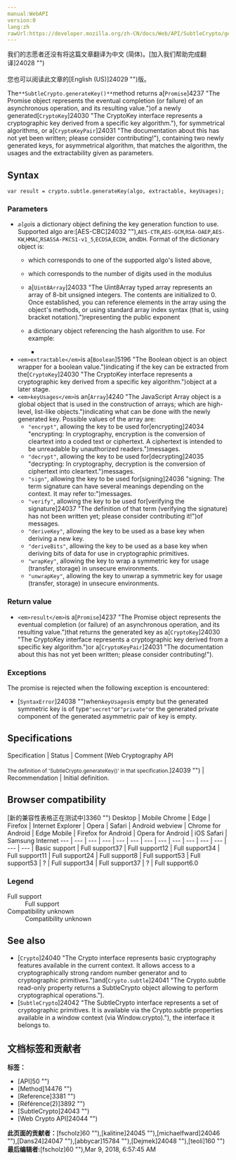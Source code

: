 ```yaml
---
manual:WebAPI
version:0
lang:zh
rawUrl:https://developer.mozilla.org/zh-CN/docs/Web/API/SubtleCrypto/generateKey
---
```




<bdi>我们的志愿者还没有将这篇文章翻译为<bdi>中文 (简体)</bdi>。[加入我们帮助完成翻译]24028 "")<br></br>您也可以阅读此文章的[English (US)]24029 "")版。</bdi>






The`**SubtleCrypto.generateKey()**`method returns a[`Promise`]4237 "The Promise object represents the eventual completion (or failure) of an asynchronous operation, and its resulting value.")of a newly generated[`CryptoKey`]24030 "The CryptoKey interface represents a cryptographic key derived from a specific key algorithm."), for symmetrical algorithms, or a[`CryptoKeyPair`]24031 "The documentation about this has not yet been written; please consider contributing!"), containing two newly generated keys, for asymmetrical algorithm, that matches the algorithm, the usages and the extractability given as parameters.


## Syntax<a name="Syntax"></a>

```
var result = crypto.subtle.generateKey(algo, extractable, keyUsages);

```

### Parameters<a name="Parameters"></a>

* <em>`algo`</em>is a dictionary object defining the key generation function to use. Supported algo are:[AES-CBC]24032 ""),`AES-CTR`,`AES-GCM`,`RSA-OAEP`,`AES-KW`,`HMAC`,`RSASSA-PKCS1-v1_5`,`ECDSA`,`ECDH`, and`DH`. Format of the dictionary object is:
	* which corresponds to one of the supported algo&#39;s listed above,
	* which corresponds to the number of digits used in the modulus
	* a[`Uint8Array`]24033 "The Uint8Array typed array represents an array of 8-bit unsigned integers. The contents are initialized to 0. Once established, you can reference elements in the array using the object's methods, or using standard array index syntax (that is, using bracket notation).")representing the public exponent
	* a dictionary object referencing the hash algorithm to use. For example:


		*
* `<em>extractable</em>`is a[`Boolean`]5196 "The Boolean object is an object wrapper for a boolean value.")indicating if the key can be extracted from the[`CryptoKey`]24030 "The CryptoKey interface represents a cryptographic key derived from a specific key algorithm.")object at a later stage.
* `<em>keyUsages</em>`is an[`Array`]4240 "The JavaScript Array object is a global object that is used in the construction of arrays; which are high-level, list-like objects.")indicating what can be done with the newly generated key. Possible values of the array are:
	* `"encrypt"`, allowing the key to be used for[encrypting]24034 "encrypting: In cryptography, encryption is the conversion of cleartext into a coded text or ciphertext. A ciphertext is intended to be unreadable by unauthorized readers.")messages.
	* `"decrypt"`, allowing the key to be used for[decrypting]24035 "decrypting: In cryptography, decryption is the conversion of ciphertext into cleartext.")messages.
	* `"sign"`, allowing the key to be used for[signing]24036 "signing: The term signature can have several meanings depending on the context. It may refer to:")messages.
	* `"verify"`, allowing the key to be used for[verifying the signature]24037 "The definition of that term (verifying the signature) has not been written yet; please consider contributing it!")of messages.
	* `"deriveKey"`, allowing the key to be used as a base key when deriving a new key.
	* `"deriveBits"`, allowing the key to be used as a base key when deriving bits of data for use in cryptographic primitives.
	* `"wrapKey"`, allowing the key to wrap a symmetric key for usage (transfer, storage) in unsecure environments.
	* `"unwrapKey"`, allowing the key to unwrap a symmetric key for usage (transfer, storage) in unsecure environments.

### Return value<a name="Return_value"></a>

* `<em>result</em>`is a[`Promise`]4237 "The Promise object represents the eventual completion (or failure) of an asynchronous operation, and its resulting value.")that returns the generated key as a[`CryptoKey`]24030 "The CryptoKey interface represents a cryptographic key derived from a specific key algorithm.")or a[`CryptoKeyPair`]24031 "The documentation about this has not yet been written; please consider contributing!").

### Exceptions<a name="Exceptions"></a>


The promise is rejected when the following exception is encountered:


* [`SyntaxError`]24038 "")when<em>`keyUsages`</em>is empty but the generated symmetric key is of type`"secret"`or`"private"`or the generated private component of the generated asymmetric pair of key is empty.

## Specifications<a name="Specifications"></a>
Specification | Status | Comment 
[Web Cryptography API<br></br><small>The definition of &#39;SubtleCrypto.generateKey()&#39; in that specification.</small>]24039 "") | Recommendation | Initial definition. 


## Browser compatibility<a name="Browser_compatibility"></a>
[新的兼容性表格正在测试中<i></i>]3360 "")
<abbr>Desktop<i></i></abbr> | <abbr>Mobile<i></i></abbr> 
<abbr>Chrome<i></i></abbr> | <abbr>Edge<i></i></abbr> | <abbr>Firefox<i></i></abbr> | <abbr>Internet Explorer<i></i></abbr> | <abbr>Opera<i></i></abbr> | <abbr>Safari<i></i></abbr> | <abbr>Android webview<i></i></abbr> | <abbr>Chrome for Android<i></i></abbr> | <abbr>Edge Mobile<i></i></abbr> | <abbr>Firefox for Android<i></i></abbr> | <abbr>Opera for Android<i></i></abbr> | <abbr>iOS Safari<i></i></abbr> | <abbr>Samsung Internet<i></i></abbr> 
 ---  |  ---  |  ---  |  ---  |  ---  |  ---  |  ---  |  ---  |  ---  |  ---  |  ---  |  ---  |  ---  |  ---  | 
Basic support | <abbr>Full support</abbr>37 | <abbr>Full support</abbr>12 | <abbr>Full support</abbr>34 | <abbr>Full support</abbr>11 | <abbr>Full support</abbr>24 | <abbr>Full support</abbr>8 | <abbr>Full support</abbr>53 | <abbr>Full support</abbr>53 | <abbr>?</abbr> | <abbr>Full support</abbr>34 | <abbr>Full support</abbr>37 | <abbr>?</abbr> | <abbr>Full support</abbr>6.0 


### Legend<a name="Legend"></a>
<dl><dt id=''><abbr>Full support</abbr></dt><dd>Full support</dd><dt id=''><abbr>Compatibility unknown</abbr></dt><dd>Compatibility unknown</dd></dl>

## See also<a name="See_also"></a>

* [`Crypto`]24040 "The Crypto interface represents basic cryptography features available in the current context. It allows access to a cryptographically strong random number generator and to cryptographic primitives.")and[`Crypto.subtle`]24041 "The Crypto.subtle read-only property returns a SubtleCrypto object allowing to perform cryptographical operations.").
* [`SubtleCrypto`]24042 "The SubtleCrypto interface represents a set of cryptographic primitives. It is available via the Crypto.subtle properties available in a window context (via Window.crypto)."), the interface it belongs to.



## 文档标签和贡献者
**标签：**
* [API]50 "")
* [Method]14476 "")
* [Reference]3381 "")
* [Référence(2)]3892 "")
* [SubtleCrypto]24043 "")
* [Web Crypto API]24044 "")

**此页面的贡献者：**[fscholz]60 ""),[kalitine]24045 ""),[michaelfward]24046 ""),[Dans24]24047 ""),[abbycar]15784 ""),[Dejmek]24048 ""),[teoli]160 "")
**最后编辑者:**[fscholz]60 ""),<time>Mar 9, 2018, 6:57:45 AM</time>


